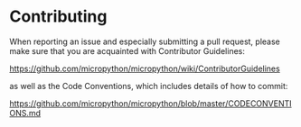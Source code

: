 # Contributing

When reporting an issue and especially submitting a pull request, please
make sure that you are acquainted with Contributor Guidelines:

<https://github.com/micropython/micropython/wiki/ContributorGuidelines>

as well as the Code Conventions, which includes details of how to commit:

<https://github.com/micropython/micropython/blob/master/CODECONVENTIONS.md>
